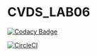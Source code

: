# CVDS_LAB06


[![Codacy Badge](https://api.codacy.com/project/badge/Grade/9f03d0ba11394622857d362158354d8f)](https://www.codacy.com/manual/Elan-MarMEn/CVDS_LAB06?utm_source=github.com&amp;utm_medium=referral&amp;utm_content=Elan-MarMEn/CVDS_LAB06&amp;utm_campaign=Badge_Grade)

[![CircleCI](https://circleci.com/gh/Elan-MarMEn/CVDS_LAB06.svg?style=svg)](https://circleci.com/gh/Elan-MarMEn/CVDS_LAB06)
